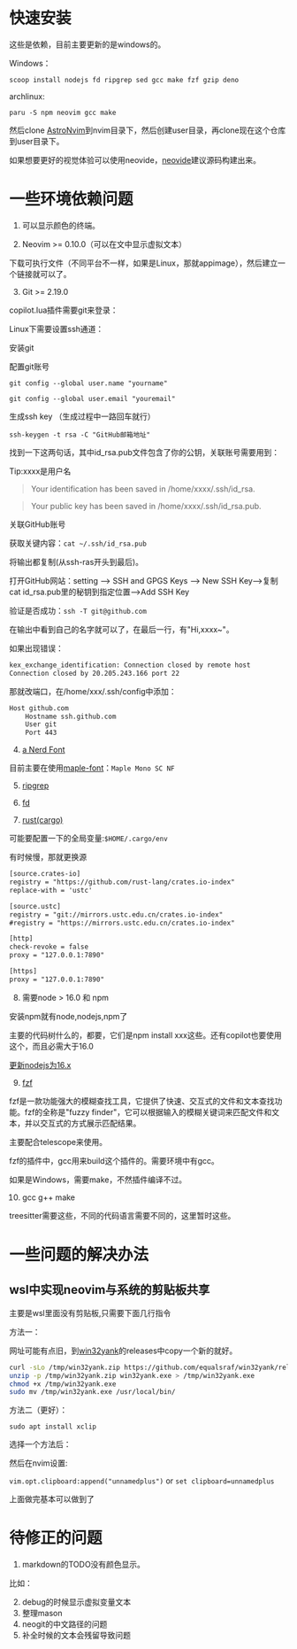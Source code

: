 # 快速安装

这些是依赖，目前主要更新的是windows的。

Windows：

`scoop install nodejs fd ripgrep sed gcc make fzf gzip deno`

archlinux:

`paru -S npm neovim gcc make`

然后clone [AstroNvim](https://docs.astronvim.com)到nvim目录下，然后创建user目录，再clone现在这个仓库到user目录下。

如果想要更好的视觉体验可以使用neovide，[neovide](https://neovide.dev/installation.html)建议源码构建出来。

# 一些环境依赖问题

1. 可以显示颜色的终端。

2. Neovim >= 0.10.0（可以在文中显示虚拟文本）

下载可执行文件（不同平台不一样，如果是Linux，那就appimage），然后建立一个链接就可以了。

3. Git >= 2.19.0

copilot.lua插件需要git来登录：

Linux下需要设置ssh通道：

安装git

配置git账号

`git config --global user.name "yourname"`

`git config --global user.email "youremail"`

生成ssh key （生成过程中一路回车就行）

`ssh-keygen -t rsa -C "GitHub邮箱地址"`

找到一下这两句话，其中id_rsa.pub文件包含了你的公钥，关联账号需要用到：

Tip:xxxx是用户名

> Your identification has been saved in /home/xxxx/.ssh/id_rsa.

> Your public key has been saved in /home/xxxx/.ssh/id_rsa.pub.

关联GitHub账号

获取关键内容：`cat ~/.ssh/id_rsa.pub`

将输出都复制(从ssh-ras开头到最后)。

打开GitHub网站：setting --> SSH and GPGS Keys --> New SSH Key-->复制cat id_rsa.pub里的秘钥到指定位置-->Add SSH Key

验证是否成功：`ssh -T git@github.com`

在输出中看到自己的名字就可以了，在最后一行，有"Hi,xxxx~"。

如果出现错误：

```bash
kex_exchange_identification: Connection closed by remote host
Connection closed by 20.205.243.166 port 22
```

那就改端口，在/home/xxx/.ssh/config中添加：

```bash
Host github.com
    Hostname ssh.github.com
    User git
    Port 443
```

4. [a Nerd Font](https://www.nerdfonts.com/)

目前主要在使用[maple-font](https://github.com/subframe7536/Maple-font)：`Maple Mono SC NF`

5. [ripgrep](https://github.com/BurntSushi/ripgrep)

6. [fd](https://github.com/sharkdp/fd)

7. [rust(cargo)](https://www.rust-lang.org/tools/install)

可能要配置一下的全局变量:`$HOME/.cargo/env`

有时候慢，那就更换源

```txt
[source.crates-io]
registry = "https://github.com/rust-lang/crates.io-index"
replace-with = 'ustc'

[source.ustc]
registry = "git://mirrors.ustc.edu.cn/crates.io-index"
#registry = "https://mirrors.ustc.edu.cn/crates.io-index"

[http]
check-revoke = false
proxy = "127.0.0.1:7890"

[https]
proxy = "127.0.0.1:7890"
```

8. 需要node > 16.0 和 npm

安装npm就有node,nodejs,npm了

主要的代码树什么的，都要，它们是npm install xxx这些。还有copilot也要使用这个，而且必需大于16.0

[更新nodejs为16.x](https://joshtronic.com/2021/05/09/how-to-install-nodejs-16-on-ubuntu-2004-lts/)

9. [fzf](https://github.com/junegunn/fzf#installation)

fzf是一款功能强大的模糊查找工具，它提供了快速、交互式的文件和文本查找功能。fzf的全称是"fuzzy finder"，它可以根据输入的模糊关键词来匹配文件和文本，并以交互式的方式展示匹配结果。

主要配合telescope来使用。

fzf的插件中，gcc用来build这个插件的。需要环境中有gcc。

如果是Windows，需要make，不然插件编译不过。

10. gcc g++ make

treesitter需要这些，不同的代码语言需要不同的，这里暂时这些。

# 一些问题的解决办法

## wsl中实现neovim与系统的剪贴板共享

主要是wsl里面没有剪贴板,只需要下面几行指令

方法一：

网址可能有点旧，到[win32yank](https://github.com/equalsraf/win32yank)的releases中copy一个新的就好。

```bash
curl -sLo /tmp/win32yank.zip https://github.com/equalsraf/win32yank/releases/download/v0.1.1/win32yank-x64.zip
unzip -p /tmp/win32yank.zip win32yank.exe > /tmp/win32yank.exe
chmod +x /tmp/win32yank.exe
sudo mv /tmp/win32yank.exe /usr/local/bin/
```

方法二（更好）：

`sudo apt install xclip`

选择一个方法后：

然后在nvim设置:

`vim.opt.clipboard:append("unnamedplus")`
or
`set clipboard=unnamedplus`

上面做完基本可以做到了

# 待修正的问题

1. markdown的TODO没有颜色显示。

比如：

<!-- TODO: FOOOJJ -->

2. debug的时候显示虚拟变量文本
3. 整理mason
4. neogit的中文路径的问题
5. 补全时候的文本会残留导致问题
